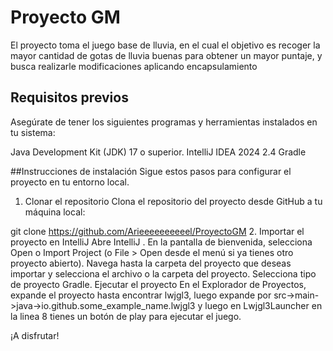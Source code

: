 # Proyecto GM
El proyecto toma el juego base de lluvia, en el cual el objetivo es recoger la mayor cantidad de gotas de lluvia buenas para obtener un mayor puntaje, y busca realizarle modificaciones aplicando encapsulamiento

## Requisitos previos
Asegúrate de tener los siguientes programas y herramientas instalados en tu sistema:

Java Development Kit (JDK) 17 o superior.
IntelliJ IDEA 2024 2.4
Gradle

##Instrucciones de instalación
Sigue estos pasos para configurar el proyecto en tu entorno local.

1. Clonar el repositorio
Clona el repositorio del proyecto desde GitHub a tu máquina local:

git clone https://github.com/Arieeeeeeeeeel/ProyectoGM
2. Importar el proyecto en IntelliJ 
Abre IntelliJ .
En la pantalla de bienvenida, selecciona Open o Import Project (o File > Open desde el menú si ya tienes otro proyecto abierto).
Navega hasta la carpeta del proyecto que deseas importar y selecciona el archivo o la carpeta del proyecto.
Selecciona tipo de proyecto Gradle.
Ejecutar el proyecto
En el Explorador de Proyectos, expande el proyecto hasta encontrar lwjgl3, luego expande por src->main->java->io.github.some_example_name.lwjgl3 y luego en Lwjgl3Launcher en la linea 8 tienes un botón de play para ejecutar el juego.


¡A disfrutar! 
